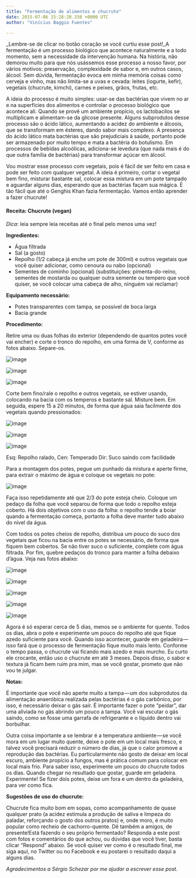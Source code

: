```yaml
---
title: "Fermentação de alimentos e chucrute"
date: 2015-07-06 15:28:20.338 +0000 UTC
author: "Vinícius Baggio Fuentes"

---
```


_Lembre-se de clicar no botão coração se você curtiu esse post!_A fermentação é um processo biológico que acontece naturalmente e a todo momento, sem a necessidade da intervenção humana. Na história, não demorou muito para que nós usássemos esse processo a nosso favor, por vários motivos: preservação, complexidade de sabor e, em outros casos, álcool. Sem dúvida, fermentação evoca em minha memória coisas como cerveja e vinho, mas não limita-se a uvas e cevada: leites (iogurte, kefir), vegetais (chucrute, kimchi), carnes e peixes, grãos, frutas, etc.

A ideia do processo é muito simples: usar-se das bactérias que vivem no ar e na superfícies dos alimentos e controlar o processo biológico que acontece ali. Quando se provê um ambiente propício, os lactobacilos se multiplicam e alimentam-se da glicose presente. Alguns subprodutos desse processo são o ácido lático, aumentando a acidez do ambiente e álcoois, que se transformam em ésteres, dando sabor mais complexo. A presença do ácido lático mata bactérias que são prejudiciais à saúde, portanto pode ser armazenado por muito tempo e mata a bactéria do botulismo. Em processos de bebidas alcoólicas, adiciona-se levedura (que nada mais é do que outra família de bactérias) para transformar açúcar em álcool.

Vou mostrar esse processo com vegetais, pois é fácil de ser feito em casa e pode ser feito com qualquer vegetal. A ideia é primeiro, cortar o vegetal bem fino, misturar bastante sal, colocar essa mistura em um pote tampado e aguardar alguns dias, esperando que as bactérias façam sua mágica. É tão fácil que até o Genghis Khan fazia fermentação. Vamos então aprender a fazer chucrute!

#### Receita: Chucrute (vegan)

_Dica_: leia sempre leia receitas até o final pelo menos uma vez!

**Ingredientes:**

*   Água filtrada
*   Sal (a gosto)
*   Repolho (1/2 cabeça já enche um pote de 300ml) e outros vegetais que você quiser adicionar, como cenoura ou nabo (opcional)
*   Sementes de cominho (opcional) (substituições: pimenta-do-reino, sementes de mostarda ou qualquer outra semente ou tempero que você quiser, se você colocar uma cabeça de alho, ninguém vai reclamar)

**Equipamento necessário:**

*   Potes transparentes com tampa, se possível de boca larga
*   Bacia grande

**Procedimento:**

Retire uma ou duas folhas do exterior (dependendo de quantos potes você vai encher) e corte o tronco do repolho, em uma forma de V, conforme as fotos abaixo. Separe-os.



![image](https://cdn-images-1.medium.com/max/400/1*jF7Q-uTUxbg8luY9K2hmbA.jpeg)





![image](https://cdn-images-1.medium.com/max/400/1*WPpItH3GAMeWxlWf-cx3fQ.jpeg)





![image](https://cdn-images-1.medium.com/max/600/1*Ix1Oewt1D-UXtWnwb1c8Jw.jpeg)

Corte bem fino/rale o repolho e outros vegetais, se estiver usando, colocando na bacia com os temperos e bastante sal. Misture bem. Em seguida, espere 15 a 20 minutos, de forma que água saia facilmente dos vegetais quando pressionados:



![image](https://cdn-images-1.medium.com/max/400/1*-o-lY6UmoG_C0QjHT2pnpA.jpeg)





![image](https://cdn-images-1.medium.com/max/400/1*v3lwMz851Qu5zzzVbG8CjA.jpeg)





![image](https://cdn-images-1.medium.com/max/600/1*Cj5W_d4y5_oWKMUXivf5nA.jpeg)

Esq: Repolho ralado, Cen: Temperado Dir: Suco saindo com facilidade

Para a montagem dos potes, pegue um punhado da mistura e aperte firme, para extrair o máximo de água e coloque os vegetais no pote:




![image](https://cdn-images-1.medium.com/max/800/1*rkquGnhWClnJcUyV7M5f-A.gif)



Faça isso repetidamente até que 2/3 do pote esteja cheio. Coloque um pedaço da folha que você separou de forma que todo o repolho esteja coberto. Há dois objetivos com o uso da folha: o repolho tende a boiar quando a fermentação começa, portanto a folha deve manter tudo abaixo do nível da água.

Com todos os potes cheios de repolho, distribua um pouco do suco dos vegetais que ficou na bacia entre os potes se necessário, de forma que fiquem bem cobertos. Se não tiver suco o suficiente, complete com água filtrada. Por fim, quebre pedaços do tronco para manter a folha debaixo d’água. Veja nas fotos abaixo:



![image](https://cdn-images-1.medium.com/max/400/1*o3UUMKIADC3-i2mzIBBLYw.jpeg)





![image](https://cdn-images-1.medium.com/max/400/1*xTp0dKpr3O0q30r6LSgGzg.jpeg)





![image](https://cdn-images-1.medium.com/max/400/1*7El_dDLGxtguCxUzptsP_g.jpeg)





![image](https://cdn-images-1.medium.com/max/600/1*82FMVuml6DAjxbOsVk7Gqg.jpeg)





![image](https://cdn-images-1.medium.com/max/600/1*PrXc2FOYy3r9IiAY8cu_TA.jpeg)

Agora é só esperar cerca de 5 dias, menos se o ambiente for quente. Todos os dias, abra o pote e experimente um pouco do repolho até que fique azedo suficiente para você. Quando isso acontecer, guarde em geladeira — isso fará que o processo de fermentação fique muito mais lento. Conforme o tempo passa, o chucrute vai ficando mais azedo e mais murcho. Eu curto ele crocante, então uso o chucrute em até 3 meses. Depois disso, o sabor e textura já ficam bem ruim pra mim, mas se você gostar, prometo que não vou te julgar.

**Notas:**

É importante que você não aperte muito a tampa — um dos subprodutos da alimentação anaeróbica realizada pelas bactérias é o gás carbônico, por isso, é necessário deixar o gás sair. É importante fazer o pote “peidar”, dar uma aliviada no gás abrindo um pouco a tampa. Você vai escutar o gás saindo, como se fosse uma garrafa de refrigerante e o líquido dentro vai borbulhar.

Outra coisa importante a se lembrar é a temperatura ambiente — se você mora em um lugar muito quente, deixe o pote em um local mais fresco, e talvez você precisará reduzir o número de dias, já que o calor promove a reprodução das bactérias. Eu particularmente não gosto de deixar em local escuro, ambiente propício a fungos, mas é prática comum para colocar em local mais frio. Para saber isso, experimente um pouco do chucrute todos os dias. Quando chegar no resultado que gostar, guarde em geladeira. Experimente! Se fizer dois potes, deixe um fora e um dentro da geladeira, para ver como fica.

**Sugestões de uso do chucrute:**

Chucrute fica muito bom em sopas, como acompanhamento de quase qualquer prato (a acidez estimula a produção de saliva e limpeza do paladar, reforçando o gosto dos outros pratos) e, onde moro, é muito popular como recheio de cachorro-quente. Dê também a amigos, de presente!Está fazendo o seu próprio fermentado? Responda a este post com fotos e comentários do que achou, ou dúvidas que você tiver, basta clicar “Respond” abaixo. Se você quiser ver como é o resultado final, me siga aqui, no Twitter ou no Facebook e eu postarei o resultado daqui a alguns dias.

_Agradecimentos a Sérgio Schezar por me ajudar a escrever esse post._
